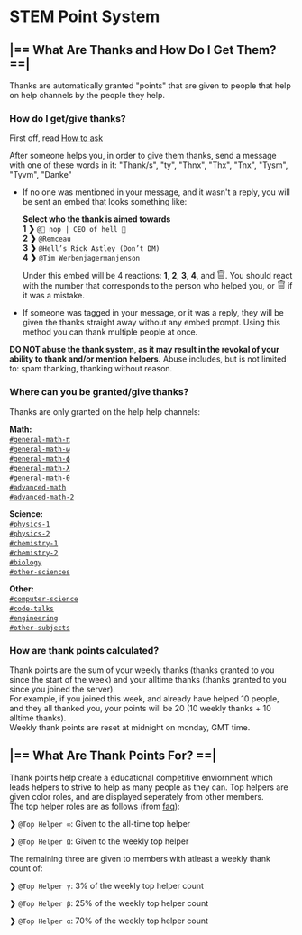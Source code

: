 # **STEM Point System**

## |== **What Are Thanks and How Do I Get Them?** ==|
Thanks are automatically granted "points" that are given to people that help on help channels by the people they help. 

### **How do I get/give thanks?**  
First off, read [How to ask](./howtoask.md)  

After someone helps you, in order to give them thanks, send a message with one of these words in it: "Thank/s", "ty", "Thnx", "Thx", "Tnx", "Tysm", "Tyvm", "Danke"

+ If no one was mentioned in your message, and it wasn't a reply, you will be sent an embed that looks something like:

    **Select who the thank is aimed towards**  
    **1 ❯** `@🍒 nop | CEO of hell 🍒`    
    **2 ❯** `@Remceau`  
    **3 ❯** `@Hell’s Rick Astley (Don’t DM)`    
    **4 ❯** `@Tim Werbenjagermanjenson`  

    Under this embed will be 4 reactions: **1**, **2**, **3**, **4**, and <img src="./images/delete_symbol.png" width="15" height="15">. You should react with the number that corresponds to the person who helped you, or <img src="./images/delete_symbol.png" width="15" height="15"> if it was a mistake.

    

+ If someone was tagged in your message, or it was a reply, they will be given the thanks straight away without any embed prompt. Using this method you can thank multiple people at once.

**DO NOT abuse the thank system, as it may result in the revokal of your ability to thank and/or mention helpers.** Abuse includes, but is not limited to: spam thanking, thanking without reason.
  
### **Where can you be granted/give thanks?**  
Thanks are only granted on the help help channels:

**Math:**  
[`#general-math-π`](https://discord.com/channels/493173110799859713/754860723321962628)  
[`#general-math-ω`](https://discord.com/channels/493173110799859713/536995777981972491)  
[`#general-math-ϕ`](https://discord.com/channels/493173110799859713/641351291343208448)  
[`#general-math-λ`](https://discord.com/channels/493173110799859713/704944645712642098)  
[`#general-math-θ`](https://discord.com/channels/493173110799859713/641351235215294486)  
[`#advanced-math`](https://discord.com/channels/493173110799859713/641441793459748874)  
[`#advanced-math-2`](https://discord.com/channels/493173110799859713/774406401534722068)

**Science:**  
[`#physics-1`](https://discord.com/channels/493173110799859713/774406401534722068)  
[`#physics-2`](https://discord.com/channels/493173110799859713/627265780056195083)  
[`#chemistry-1`](https://discord.com/channels/493173110799859713/536995822982922270)  
[`#chemistry-2`](https://discord.com/channels/493173110799859713/768908785640144986)  
[`#biology`](https://discord.com/channels/493173110799859713/597092974882455562)  
[`#other-sciences`](https://discord.com/channels/493173110799859713/597073353936994305)

**Other:**  
[`#computer-science`](https://discord.com/channels/493173110799859713/536996271349694489)  
[`#code-talks`](https://discord.com/channels/493173110799859713/641351624115355689)  
[`#engineering`](https://discord.com/channels/493173110799859713/628050013435592704)  
[`#other-subjects`](https://discord.com/channels/493173110799859713/627265726243405844)

### **How are thank points calculated?**  
Thank points are the sum of your weekly thanks (thanks granted to you since the start of the week) and your alltime thanks (thanks granted to you since you joined the server).  
For example, if you joined this week, and already have helped 10 people, and they all thanked you, your points will be 20 (10 weekly thanks + 10 alltime thanks).  
Weekly thank points are reset at midnight on monday, GMT time.

## |== **What Are Thank Points For?** ==|  
Thank points help create a educational competitive enviornment which leads helpers to strive to help as many people as they can. 
Top helpers are given color roles, and are displayed seperately from other members.  
The top helper roles are as follows (from [faq](./faq.md#q-how-are-the-top-helper-roles-distributed)):  

❯ `@Top Helper ∞`: Given to the all-time top helper 

❯ `@Top Helper Ω`: Given to the weekly top helper 

The remaining three are given to members with atleast a weekly thank count of:

❯ `@Top Helper γ`: 3% of the weekly top helper count

❯ `@Top Helper β`: 25% of the weekly top helper count

❯ `@Top Helper α`: 70% of the weekly top helper count
